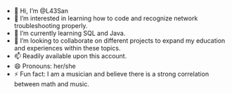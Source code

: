 - 👋 Hi, I’m @L43San
- 👀 I’m interested in learning how to code and recognize network troubleshooting properly.
- 🌱 I’m currently learning SQL and Java.
- 💞️ I’m looking to collaborate on different projects to expand my education and experiences within these topics.
- 📫 Readily available upon this account.
- 😄 Pronouns: her/she
- ⚡ Fun fact: I am a musician and believe there is a strong correlation between math and music.

<!---
L43San/L43San is a ✨ special ✨ repository because its `README.md` (this file) appears on your GitHub profile.
You can click the Preview link to take a look at your changes.
--->
